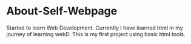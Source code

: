 # About-Self-Webpage
Started to learn Web Development. Currently I have learned html in my journey of learning webD. This is my first project using basic html tools.
